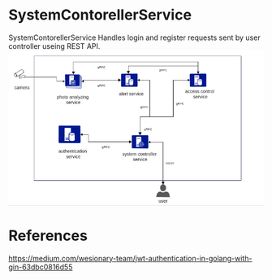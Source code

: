 # SystemContorellerService

SystemContorellerService Handles login and register requests sent by user controller useing REST API.
![Sock Shop frontend](https://github.com/ahmedsharyo/SystemContorellerService/blob/c86491520bf1e38683fd6b4e1291d50a0e6d96af/docs/diagram.png)

# References

https://medium.com/wesionary-team/jwt-authentication-in-golang-with-gin-63dbc0816d55

